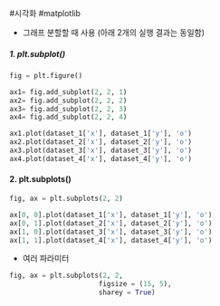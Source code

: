 #시각화 #matplotlib
- 그래프 분할할 때 사용 (아래 2개의 실행 결과는 동일함)


##### 1. plt.subplot()
```python
fig = plt.figure()

ax1= fig.add_subplot(2, 2, 1)
ax2= fig.add_subplot(2, 2, 2)
ax3= fig.add_subplot(2, 2, 3)
ax4= fig.add_subplot(2, 2, 4)

ax1.plot(dataset_1['x'], dataset_1['y'], 'o')
ax2.plot(dataset_2['x'], dataset_2['y'], 'o')
ax3.plot(dataset_3['x'], dataset_3['y'], 'o')
ax4.plot(dataset_4['x'], dataset_4['y'], 'o')
```

#### 2. plt.subplots()
```python
fig, ax = plt.subplots(2, 2)

ax[0, 0].plot(dataset_1['x'], dataset_1['y'], 'o')
ax[0, 1].plot(dataset_2['x'], dataset_2['y'], 'o')
ax[1, 0].plot(dataset_3['x'], dataset_3['y'], 'o')
ax[1, 1].plot(dataset_4['x'], dataset_4['y'], 'o')
```
- 여러 파라미터
```python
fig, ax = plt.subplots(2, 2, 
					  figsize = (15, 5),
					  sharey = True)
```
